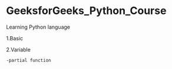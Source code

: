 # GeeksforGeeks_Python_Course
Learning Python language 


1.Basic 

2.Variable
    
    -partial function

